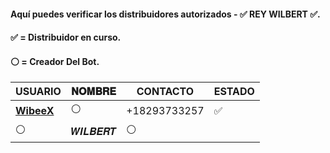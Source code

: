 #### Aquí puedes verificar los distribuidores autorizados - ✅ REY WILBERT ✅.
#### ✅ = Distribuidor en curso.
#### ⚪ = Creador Del Bot.
 
| USUARIO          |   𝐍𝐎𝐌𝐁𝐑𝐄                | CONTACTO    | ESTADO
| ------------     | ------------            | ------------| ------------
| [**WibeeX**](https://github.com/WibeeX)        | ⚪ | +18293733257 | ✅
| ⚪      |       𝑾𝑰𝑳𝑩𝑬𝑹𝑻        |  ⚪   | 

